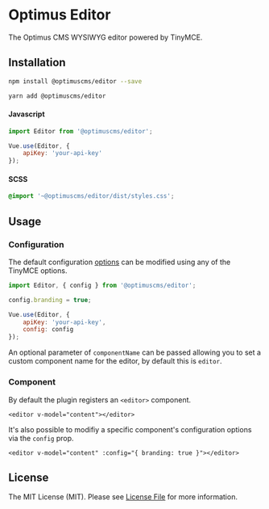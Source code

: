 # Optimus Editor

The Optimus CMS WYSIWYG editor powered by TinyMCE.

## Installation

```bash
npm install @optimuscms/editor --save

yarn add @optimuscms/editor
```

#### Javascript
```javascript
import Editor from '@optimuscms/editor';

Vue.use(Editor, {
    apiKey: 'your-api-key'
});
```

#### SCSS
```scss
@import '~@optimuscms/editor/dist/styles.css';
```

## Usage

### Configuration

The default configuration [options](src/config.js) can be modified using any of the TinyMCE options.

```javascript
import Editor, { config } from '@optimuscms/editor';

config.branding = true;

Vue.use(Editor, {
    apiKey: 'your-api-key',
    config: config
});
```

An optional parameter of `componentName` can be passed allowing you to set a custom component name for
the editor, by default this is `editor`.

### Component

By default the plugin registers an `<editor>` component.

```vue
<editor v-model="content"></editor>
```

It's also possible to modifiy a specific component's configuration options via the `config` prop.

```vue
<editor v-model="content" :config="{ branding: true }"></editor>
```

## License

The MIT License (MIT). Please see [License File](LICENSE.md) for more information.
